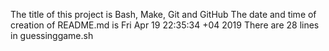 The title of this project is Bash, Make, Git and GitHub
The date and time of creation of README.md is Fri Apr 19 22:35:34 +04 2019
There are 28 lines in guessinggame.sh

